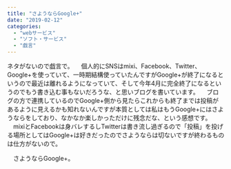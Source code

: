 ```yaml
---
title: "さようならGoogle+"
date: "2019-02-12"
categories: 
  - "webサービス"
  - "ソフト・サービス"
  - "戯言"
---
```


ネタがないので戯言で。 　個人的にSNSはmixi、Facebook、Twitter、Google+を使っていて、一時期結構使っていたんですがGoogle+が終了になるというので最近は離れるようになっていて、そして今年4月に完全終了になるというのでもう書き込む事もないだろうな、と思いブログを書いています。 　ブログの方で連携しているのでGoogle+側から見たらこれからも終了までは投稿があるように見えるかも知れないんですが本質としては私はもうGoogle+にはさようならをしており、なかなか楽しかっただけに残念だな、という感想です。 　mixiとFacebookは身バレするしTwitterは書き流し過ぎるので「投稿」を投げる場所としてはGoogle+は好きだったのでさようならは切ないですが終わるものは仕方がないので。

　さようならGoogle+。
